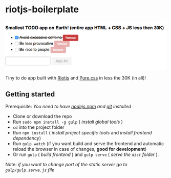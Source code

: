 # riotjs-boilerplate

![riotjs](./riotjs.png)

Tiny to do app built with [Riotjs](https://muut.com/riotjs/) and [Pure.css](http://purecss.io/) in less the 30K (in all)!

## Getting started

Prerequisite: *You need to have [nodejs npm](https://nodejs.org/) and [git](https://git-scm.com/) installed*

- Clone or download the repo
- Run ```sudo npm install -g gulp``` ( *install global tools* )
- ```cd``` into the project folder
- Run ```npm install``` ( *install project specific tools* and *install frontend dependency*)
- Run ```gulp watch``` (if you want build and serve the frontend and automatic reload the browser in case of changes, **good for development**)
- Or run ```gulp``` ( *build frontend* ) and ```gulp serve``` ( *serve the ```dist``` folder* ).

Note: *if you want to change port of the static server go to ```gulp/gulp.serve.js``` file*
